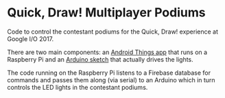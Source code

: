 Quick, Draw! Multiplayer Podiums
===

Code to control the contestant podiums for the Quick, Draw! experience at Google I/O 2017.

There are two main components: an [Android Things app](app/) that runs on a Raspberry Pi and an [Arduino sketch](arduino/) that actually drives the lights.

The code running on the Raspberry Pi listens to a Firebase database for commands and passes them along (via serial) to an Arduino which in turn controls the LED lights in the contestant podiums.

